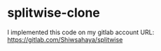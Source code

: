 # splitwise-clone
I implemented this code on my gitlab account
URL: https://gitlab.com/Shiwsahaya/splitwise
